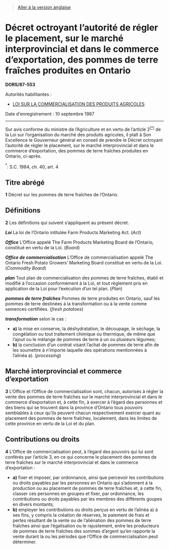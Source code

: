 > [Aller à la version anglaise](/en/Regulations/Statutory%20Orders%20and%20Regulations/87/553.md)

# Décret octroyant l’autorité de régler le placement, sur le marché interprovincial et dans le commerce d’exportation, des pommes de terre fraîches produites en Ontario

**DORS/87-553**

Autorités habilitantes : 
- [LOI SUR LA COMMERCIALISATION DES PRODUITS AGRICOLES](/fr/Lois/Lois%20révisées%20du%20Canada/A/A-6.md)

Date d'enregistrement : 10 septembre 1987

----------

Sur avis conforme du ministre de l’Agriculture et en vertu de l’article 2<sup><a href='#footnote_f'>[*]</a></sup> de la Loi sur l’organisation du marché des produits agricoles, il plaît à Son Excellence le Gouverneur général en conseil de prendre le Décret octroyant l’autorité de régler le placement, sur le marché interprovincial et dans le commerce d’exportation, des pommes de terre fraîches produites en Ontario, ci-après.

<a name='footnote_f'><sup>*</sup></a>: S.C. 1984, ch. 40, art. 4<br />




## Titre abrégé


**1** Décret sur les pommes de terre fraîches de l’Ontario.




## Définitions


**2** Les définitions qui suivent s’appliquent au présent décret.

***Loi*** La loi de l’Ontario intitulée Farm Products Marketing Act. (*Act*)

***Office*** L’Office appelé The Farm Products Marketing Board de l’Ontario, constitué en vertu de la Loi. (*Board*)

***Office de commercialisation*** L’Office de commercialisation appelé The Ontario Fresh Potato Growers’ Marketing Board constitué en vertu de la Loi. (*Commodity Board*)

***plan*** Tout plan de commercialisation des pommes de terre fraîches, établi et modifié à l’occasion conformément à la Loi, et tout règlement pris en application de la Loi pour l’exécution d’un tel plan. (*Plan*)

***pommes de terre fraîches*** Pommes de terre produites en Ontario, sauf les pommes de terre destinées à la transformation ou à la vente comme semences certifiées. (*fresh potatoes*)

***transformation*** selon le cas :
- **a)** la mise en conserve, la déshydratation, le découpage, le séchage, la congélation ou tout traitement chimique ou thermique, de même que l’ajout ou le mélange de pommes de terre à un ou plusieurs légumes;
- **b)** la conclusion d’un contrat visant l’achat de pommes de terre afin de les soumettre à n’importe laquelle des opérations mentionnées à l’alinéa a). (*processing*)




## Marché interprovincial et commerce d’exportation


**3** L’Office et l’Office de commercialisation sont, chacun, autorisés à régler la vente des pommes de terre fraîches sur le marché interprovincial et dans le commerce d’exportation et, à cette fin, à exercer à l’égard des personnes et des biens qui se trouvent dans la province d’Ontario tous pouvoirs semblables à ceux qu’ils peuvent chacun respectivement exercer quant au placement des pommes de terre fraîches, localement, dans les limites de cette province en vertu de la Loi et du plan.




## Contributions ou droits


**4** L’Office de commercialisation peut, à l’égard des pouvoirs qui lui sont conférés par l’article 3, en ce qui concerne le placement des pommes de terre fraîches sur le marché interprovincial et dans le commerce d’exportation :
- **a)** fixer et imposer, par ordonnance, ainsi que percevoir les contributions ou droits payables par les personnes en Ontario qui s’adonnent à la production ou au placement de pommes de terre fraîches et, à cette fin, classer ces personnes en groupes et fixer, par ordonnance, les contributions ou droits payables par les membres des différents goupes en divers montants;
- **b)** employer les contributions ou droits perçus en vertu de l’alinéa a) à ses fins, y compris la création de réserves, le paiement de frais et pertes résultant de la vente ou de l’aliénation des pommes de terre fraîches ainsi que l’égalisation ou le rajustement, entre les producteurs de pommes de terre fraîches des sommes d’argent qu’en rapporte la vente durant la ou les périodes que l’Office de commercialisation peut déterminer.


